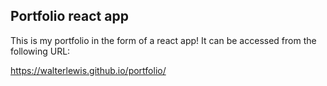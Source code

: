 ## Portfolio react app

This is my portfolio in the form of a react app! It can be accessed from the following URL:

https://walterlewis.github.io/portfolio/
